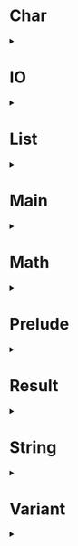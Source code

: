 # Char
<details>
  <summary></summary>

  <h4>
  
    type char :: Type
  
  </h4>
  <h4>
  
    isLower, isUpper, isAlpha, isAlphaNum :: char -> bool
  
  </h4>
  <h4>
  
    isDigit, isHexDigit :: char -> bool
  
  </h4>
  <h4>
  
    isSpace :: char -> bool
  
  </h4>
  <h4>
  
    toLower, toUpper :: char -> char
  
  </h4>
  <h4>
  
    fromCode :: int -> char
  
  </h4>
  <h4>
  
    toCode :: char -> int
  
  </h4>

</details>

# IO
<details>
  <summary></summary>

  <h4>
  
    type io :: Type -> Type
  
  </h4>
  <h4>
  
    map :: any a b. (a -> b) -> io a -> io b
  
  </h4>
  <h4>
  
    apply :: any a b. io (a -> b) -> io a -> io b
  
  </h4>
  <h4>
  
    bind :: any a b. (a -> io b) -> io a -> io b
  
  </h4>
  <h4>
  
    (;;) :: any a. io void -> io a -> io a
  
  </h4>
  <h4>
  
    pure :: any a. a -> io a
  
  </h4>
  <h4>
  
    none :: io void
  
  </h4>
  <h4>
  
    map2 :: any a1 a2 a3
       . (a1 -> a2 -> a3)
      -> io a1
      -> io a2
      -> io a3
  
  </h4>
  <h4>
  
    map3 :: any a1 a2 a3 a4
       . (a1 -> a2 -> a3 -> a4)
      -> io a1
      -> io a2
      -> io a3
      -> io a4
  
  </h4>
  <h4>
  
    map4 :: any a1 a2 a3 a4 a5
       . (a1 -> a2 -> a3 -> a4 -> a5)
      -> io a1
      -> io a2
      -> io a3
      -> io a4
      -> io a5
  
  </h4>
  <h4>
  
    sequence :: any a. list (io a) -> io (list a)
  
  </h4>
  <h4>
  
    sequenceMap :: any a b. (a -> io b) -> list a -> io (list b)
  
  </h4>

</details>

# List
<details>
  <summary></summary>

  hello 
  <h4>
  
    type list :: Type -> Type
  
  </h4>
  <h4>
  
    makeList :: [Empty := void; Cons := {Head := a; Tail := list a; nil}; nil] -> list a
  
  </h4>
  <h4>
  
    getList :: list a -> [Empty := void; Cons := {Head := a; Tail := list a; nil}; nil]
  
  </h4>
  <h4>
  
    empty :: any a. list a
  
  </h4>
  <h4>
  
    (:) :: any a. a -> list a -> list a
  
  </h4>
  <h4>
  
    deconstruct :: any a b. b -> (a -> list a -> b) -> list a -> b
  
  </h4>
  <h4>
  
    single :: any a. a -> list a
  
  </h4>
  <h4>
  
    head :: any a. list a -> maybe a
  
  </h4>
  <h4>
  
    tail :: any a. list a -> maybe (list a)
  
  </h4>
  <h4>
  
    take :: any a. int -> list a -> list a
  
  </h4>
  <h4>
  
    drop :: any a. int -> list a -> list a
  
  </h4>
  <h4>
  
    get :: any a. int -> list a -> maybe a
  
  </h4>
  <h4>
  
    isEmpty :: any a. list a -> bool
  
  </h4>
  <h4>
  
    length :: any a. list a -> int
  
  </h4>
  <h4>
  
    (++) :: any a. list a -> list a -> list a
  
  </h4>
  <h4>
  
    concat :: any a. list (list a) -> list a
  
  </h4>
  <h4>
  
    concatMap :: any a b. (a -> list b) -> list a -> list b
  
  </h4>
  <h4>
  
    repeat :: any a. int -> a -> list a
  
  </h4>
  <h4>
  
    reverse :: any a. list a -> list a
  
  </h4>
  <h4>
  
    range :: int -> int -> list int
  
  </h4>
  <h4>
  
    contains :: any a. a -> list a -> bool
  
  </h4>
  <h4>
  
    find :: any a. a -> list a -> list int
  
  </h4>
  <h4>
  
    map :: any a b. (a -> b) -> list a -> list b
  
  </h4>
  <h4>
  
    mapIndex :: any a b. (int -> a -> b) -> list a -> list b
  
  </h4>
  <h4>
  
    mapResult :: any e a b. (a -> result e b) -> list a -> list b
  
  </h4>
  <h4>
  
    separate :: any a b. list (a & b) -> list a & list b
  
  </h4>
  <h4>
  
    filter :: any a. (a -> bool) -> list a -> list a
  
  </h4>
  <h4>
  
    partition :: any a. (a -> bool) -> list a -> list a & list a
  
  </h4>
  <h4>
  
    count :: any a. (a -> bool) -> list a -> int
  
  </h4>
  <h4>
  
    some :: any a. (a -> bool) -> list a -> bool
  
  </h4>
  <h4>
  
    all :: any a. (a -> bool) -> list a -> bool
  
  </h4>
  <h4>
  
    foldLeft :: any a b. (b -> a -> b) -> b -> list a -> b
  
  </h4>
  <h4>
  
    foldRight :: any a b. (a -> b -> b) -> b -> list a -> b
  
  </h4>
  <h4>
  
    sum :: any x. list (num x) -> num x
  
  </h4>
  <h4>
  
    product :: any x. list (num x) -> num x
  
  </h4>
  <h4>
  
    sort :: any a. list a -> list a
  
  </h4>
  <h4>
  
    sortBy :: any a b. (a -> b) -> list a -> list a
  
  </h4>
  <h4>
  
    sortWith :: any a. (a -> a -> order) -> list a -> list a
  
  </h4>
  <h4>
  
    apply :: any a b. list (a -> b) -> list a -> list b
  
  </h4>
  <h4>
  
    map2 :: any a1 a2 a3
       . (a1 -> a2 -> a3)
      -> list a1
      -> list a2
      -> list a3
  
  </h4>
  <h4>
  
    map3 :: any a1 a2 a3 a4
       . (a1 -> a2 -> a3 -> a4)
      -> list a1
      -> list a2
      -> list a3
      -> list a4
  
  </h4>
  <h4>
  
    map4 :: any a1 a2 a3 a4 a5
       . (a1 -> a2 -> a3 -> a4 -> a5)
      -> list a1
      -> list a2
      -> list a3
      -> list a4
      -> list a5
  
  </h4>
  <h4>
  
    zipApply :: any a b. list (a -> b) -> list a -> list b
  
  </h4>
  <h4>
  
    zip2 :: any a1 a2 a3
       . (a1 -> a2 -> a3)
      -> list a1
      -> list a2
      -> list a3
  
  </h4>
  <h4>
  
    zip3 :: any a1 a2 a3 a4
       . (a1 -> a2 -> a3 -> a4)
      -> list a1
      -> list a2
      -> list a3
      -> list a4
  
  </h4>
  <h4>
  
    zip4 :: any a1 a2 a3 a4 a5
       . (a1 -> a2 -> a3 -> a4 -> a5)
      -> list a1
      -> list a2
      -> list a3
      -> list a4
      -> list a5
  
  </h4>

</details>

# Main
<details>
  <summary></summary>

  <h4>
  
    main :: io void
  
  </h4>

</details>

# Math
<details>
  <summary></summary>

  <h4>
  
    square, cube :: any x. num x -> num x
  
  </h4>
  <h4>
  
    sqrt, cbrt :: float -> float
  
  </h4>
  <h4>
  
    exp :: float -> float
  
  </h4>
  <h4>
  
    (**) :: float -> float -> float
  
  </h4>
  <h4>
  
    log :: float -> float
  
  </h4>
  <h4>
  
    logBase :: float -> float -> float
  
  </h4>
  <h4>
  
    pi :: float
  
  </h4>
  <h4>
  
    tau :: float
  
  </h4>
  <h4>
  
    type angle  = float
  
  </h4>
  <h4>
  
    radians, degrees, turns :: float -> angle
  
  </h4>
  <h4>
  
    sin, cos, tan :: angle -> float
  
  </h4>
  <h4>
  
    asin, acos, atan :: float -> angle
  
  </h4>
  <h4>
  
    atan2 :: float -> float -> angle
  
  </h4>
  <h4>
  
    sinh, cosh, tanh :: angle -> float
  
  </h4>
  <h4>
  
    asinh, acosh, atanh :: float -> angle
  
  </h4>
  <h4>
  
    hypot :: float -> float -> float
  
  </h4>
  <h4>
  
    distance :: float -> float -> float -> float -> float
  
  </h4>

</details>

# Prelude
<details>
  <summary></summary>

  <h4>
  
    type (->) :: Type -> Type -> Type
  
  </h4>
  <h4>
  
    identity :: any a. a -> a
  
  </h4>
  <h4>
  
    const :: any a b. a -> b -> a
  
  </h4>
  <h4>
  
    ($) :: any a b. (a -> b) -> a -> b
  
  </h4>
  <h4>
  
    (#) :: any a b. a -> (a -> b) -> b
  
  </h4>
  <h4>
  
    (<<) :: any a b c. (b -> c) -> (a -> b) -> (a -> c)
  
  </h4>
  <h4>
  
    (>>) :: any a b c. (a -> b) -> (b -> c) -> (a -> c)
  
  </h4>
  <h4>
  
    type i :: Num
  
  </h4>
  <h4>
  
    type f :: Num
  
  </h4>
  <h4>
  
    type num :: Num -> Type
  
  </h4>
  <h4>
  
    type int  = num i
  
  </h4>
  <h4>
  
    type float  = num f
  
  </h4>
  <h4>
  
    float :: int -> float
  
  </h4>
  <h4>
  
    round, floor, ceil :: float -> int
  
  </h4>
  <h4>
  
    trunc :: float -> int
  
  </h4>
  <h4>
  
    (+), (~), (*) :: any x. num x -> num x -> num x
  
  </h4>
  <h4>
  
    negate :: any x. num x -> num x
  
  </h4>
  <h4>
  
    abs, signum :: any x. num x -> num x
  
  </h4>
  <h4>
  
    constrain :: any x. num x -> num x -> num x -> num x
  
  </h4>
  <h4>
  
    div, quot :: int -> int -> int
  
  </h4>
  <h4>
  
    mod, rem :: int -> int -> int
  
  </h4>
  <h4>
  
    (/) :: float -> float -> float
  
  </h4>
  <h4>
  
    type nil :: Row
  
  </h4>
  <h4>
  
    type (:=) :: Label -> Type -> Row -> Row
  
  </h4>
  <h4>
  
    type (;) f x = f x
  
  </h4>
  <h4>
  
    type record :: Row -> Type
  
  </h4>
  <h4>
  
    type variant :: Row -> Type
  
  </h4>
  <h4>
  
    type label :: Label -> Type
  
  </h4>
  <h4>
  
    type void  = {nil}
  
  </h4>
  <h4>
  
    void :: void
  
  </h4>
  <h4>
  
    (?) :: any s a r. label s -> {s := a; r} -> a
  
  </h4>
  <h4>
  
    delete :: any s a r. label s -> {s := a; r} -> {r}
  
  </h4>
  <h4>
  
    (:=) :: any s a r. label s -> a -> {r} -> {s := a; r}
  
  </h4>
  <h4>
  
    (!=) :: any s a b r. label s -> b -> {s := a; r} -> {s := b; r}
  
  </h4>
  <h4>
  
    (#=) :: any s a b r. label s -> (a -> b) -> {s := a; r} -> {s := b; r}
  
  </h4>
  <h4>
  
    (;) :: any a b. (a -> b) -> a -> b
  
  </h4>
  <h4>
  
    (^) :: any s a r. label s -> a -> [s := a; r]
  
  </h4>
  <h4>
  
    embed :: any s a r. label s -> [r] -> [s := a; r]
  
  </h4>
  <h4>
  
    match :: any s a b r. label s -> (a -> b) -> ([r] -> b) -> [s := a; r] -> b
  
  </h4>
  <h4>
  
    else :: any a b. a -> b -> a
  
  </h4>
  <h4>
  
    only :: any s r. label s -> [s := void; r]
  
  </h4>
  <h4>
  
    type lazy a = void -> a
  
  </h4>
  <h4>
  
    force :: any a. lazy a -> a
  
  </h4>
  <h4>
  
    general :: any a b. lazy a -> b -> a
  
  </h4>
  <h4>
  
    type (&) a b = {First := a; Second := b; nil}
  
  </h4>
  <h4>
  
    (&) :: any a b. a -> b -> a & b
  
  </h4>
  <h4>
  
    type bool  = [True := void; False := void; nil]
  
  </h4>
  <h4>
  
    true, false :: bool
  
  </h4>
  <h4>
  
    not :: bool -> bool
  
  </h4>
  <h4>
  
    expand (&&) x y = and x { y }
  
  </h4>
  <h4>
  
    expand (||) x y = or x { y }
  
  </h4>
  <h4>
  
    if :: any a. bool -> lazy a -> lazy a -> a
  
  </h4>
  <h4>
  
    (==) :: any a. a -> a -> bool
  
  </h4>
  <h4>
  
    (/=) :: any a. a -> a -> bool
  
  </h4>
  <h4>
  
    (<), (>) :: any a. a -> a -> bool
  
  </h4>
  <h4>
  
    (<=), (>=) :: any a. a -> a -> bool
  
  </h4>
  <h4>
  
    isFinite :: float -> bool
  
  </h4>
  <h4>
  
    isInfinite :: float -> bool
  
  </h4>
  <h4>
  
    isNaN :: float -> bool
  
  </h4>
  <h4>
  
    min, max :: any a. a -> a -> a
  
  </h4>
  <h4>
  
    type order  = [Less := void; Equal := void; Greater := void; nil]
  
  </h4>
  <h4>
  
    compare :: any a. a -> a -> order
  
  </h4>

</details>

# Result
<details>
  <summary></summary>

  <h4>
  
    type result e a = [Error := e; Just := a; nil]
  
  </h4>
  <h4>
  
    type maybe a = result void a
  
  </h4>
  <h4>
  
    nothing :: any a. maybe a
  
  </h4>
  <h4>
  
    default :: any e a. a -> result e a -> a
  
  </h4>
  <h4>
  
    map :: any e a b. (a -> b) -> result e a -> result e b
  
  </h4>
  <h4>
  
    apply :: any e a b. result e (a -> b) -> result e a -> result e b
  
  </h4>
  <h4>
  
    bind :: any e a b. (a -> result e b) -> result e a -> result e b
  
  </h4>
  <h4>
  
    map2 :: any e a1 a2 a3
       . (a1 -> a2 -> a3)
      -> result e a1
      -> result e a2
      -> result e a3
  
  </h4>
  <h4>
  
    map3 :: any e a1 a2 a3 a4
       . (a1 -> a2 -> a3 -> a4)
      -> result e a1
      -> result e a2
      -> result e a3
      -> result e a4
  
  </h4>
  <h4>
  
    map4 :: any e a1 a2 a3 a4 a5
       . (a1 -> a2 -> a3 -> a4 -> a5)
      -> result e a1
      -> result e a2
      -> result e a3
      -> result e a4
      -> result e a5
  
  </h4>
  <h4>
  
    sequence :: any e a. list (result e a) -> result e (list a)
  
  </h4>
  <h4>
  
    sequenceMap :: any e a b. (a -> result e b) -> list a -> result e (list b)
  
  </h4>

</details>

# String
<details>
  <summary></summary>

  <h4>
  
    type string :: Type
  
  </h4>
  <h4>
  
    isEmpty :: string -> bool
  
  </h4>
  <h4>
  
    length :: string -> int
  
  </h4>
  <h4>
  
    (<>) :: string -> string -> string
  
  </h4>
  <h4>
  
    concat :: list string -> string
  
  </h4>
  <h4>
  
    concatMap :: any a. (a -> string) -> list a -> string
  
  </h4>
  <h4>
  
    join :: string -> list string -> string
  
  </h4>
  <h4>
  
    joinMap :: any a. string -> (a -> string) -> list a -> string
  
  </h4>
  <h4>
  
    repeat :: int -> string -> string
  
  </h4>
  <h4>
  
    reverse :: string -> string
  
  </h4>
  <h4>
  
    split :: string -> string -> list string
  
  </h4>
  <h4>
  
    words, lines :: string -> list string
  
  </h4>
  <h4>
  
    slice :: int -> int -> string -> string
  
  </h4>
  <h4>
  
    takeLeft :: int -> string -> string
  
  </h4>
  <h4>
  
    takeRight :: int -> string -> string
  
  </h4>
  <h4>
  
    dropLeft :: int -> string -> string
  
  </h4>
  <h4>
  
    dropRight :: int -> string -> string
  
  </h4>
  <h4>
  
    toLower, toUpper :: string -> string
  
  </h4>
  <h4>
  
    padLeft, padRight :: int -> string -> string
  
  </h4>
  <h4>
  
    trim, trimLeft, trimRight :: string -> string
  
  </h4>
  <h4>
  
    contains, startsWith, endsWith :: string -> string -> bool
  
  </h4>
  <h4>
  
    find :: string -> string -> list int
  
  </h4>
  <h4>
  
    replace :: string -> string -> string -> string
  
  </h4>
  <h4>
  
    toInt :: string -> maybe int
  
  </h4>
  <h4>
  
    fromInt :: int -> string
  
  </h4>
  <h4>
  
    toFloat :: string -> maybe float
  
  </h4>
  <h4>
  
    fromFloat :: float -> string
  
  </h4>
  <h4>
  
    toList :: string -> list char
  
  </h4>
  <h4>
  
    fromList :: list char -> string
  
  </h4>
  <h4>
  
    cons :: char -> string -> string
  
  </h4>
  <h4>
  
    deconstruct :: any a. a -> (char -> string -> a) -> string -> a
  
  </h4>
  <h4>
  
    single :: char -> string
  
  </h4>
  <h4>
  
    head :: string -> maybe char
  
  </h4>
  <h4>
  
    tail :: string -> maybe string
  
  </h4>
  <h4>
  
    get :: int -> string -> maybe char
  
  </h4>
  <h4>
  
    map :: (char -> char) -> string -> string
  
  </h4>
  <h4>
  
    mapIndex :: (int -> char -> char) -> string -> string
  
  </h4>
  <h4>
  
    filter :: (char -> bool) -> string -> string
  
  </h4>
  <h4>
  
    partition :: (char -> bool) -> string -> string & string
  
  </h4>
  <h4>
  
    count :: (char -> bool) -> string -> int
  
  </h4>
  <h4>
  
    some :: (char -> bool) -> string -> bool
  
  </h4>
  <h4>
  
    all :: (char -> bool) -> string -> bool
  
  </h4>
  <h4>
  
    foldLeft :: any a. (a -> char -> a) -> a -> string -> a
  
  </h4>
  <h4>
  
    foldRight :: any a. (char -> a -> a) -> a -> string -> a
  
  </h4>

</details>

# Variant
<details>
  <summary></summary>

  <h4>
  
    map :: any s a b r. label s -> (a -> b) -> [s := a; r] -> [s := b; r]
  
  </h4>
  <h4>
  
    apply :: any s a b r. label s -> [s := (a -> b); r] -> [s := a; r] -> [s := b; r]
  
  </h4>
  <h4>
  
    bind :: any s a b r. label s -> (a -> [s := b; r]) -> [s := a; r] -> [s := b; r]
  
  </h4>
  <h4>
  
    map2 :: any s a1 a2 a3 r
       . label s
      -> (a1 -> a2 -> a3)
      -> [s := a1; r]
      -> [s := a2; r]
      -> [s := a3; r]
  
  </h4>
  <h4>
  
    map3 :: any s a1 a2 a3 a4 r
       . label s
      -> (a1 -> a2 -> a3 -> a4)
      -> [s := a1; r]
      -> [s := a2; r]
      -> [s := a3; r]
      -> [s := a4; r]
  
  </h4>
  <h4>
  
    map4 :: any s a1 a2 a3 a4 a5 r
       . label s
      -> (a1 -> a2 -> a3 -> a4 -> a5)
      -> [s := a1; r]
      -> [s := a2; r]
      -> [s := a3; r]
      -> [s := a4; r]
      -> [s := a5; r]
  
  </h4>
  <h4>
  
    sequence :: any s a r. label s -> list [s := a; r] -> [s := list a; r]
  
  </h4>
  <h4>
  
    sequenceMap :: any s a b r. label s -> (a -> [s := b; r]) -> list a -> [s := list b; r]
  
  </h4>

</details>

